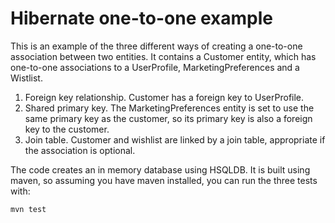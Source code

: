 Hibernate one-to-one example
============================

This is an example of the three different ways of creating a one-to-one association between two entities. It contains a Customer entity, which has one-to-one associations to a UserProfile, MarketingPreferences and a Wistlist.

1. Foreign key relationship. Customer has a foreign key to UserProfile.
2. Shared primary key. The MarketingPreferences entity is set to use the same primary key as the customer, so its primary key is also a foreign key to the customer.
3. Join table. Customer and wishlist are linked by a join table, appropriate if the association is optional.

The code creates an in memory database using HSQLDB. It is built using maven, so assuming you have maven installed, you can run the three tests with:

    mvn test
